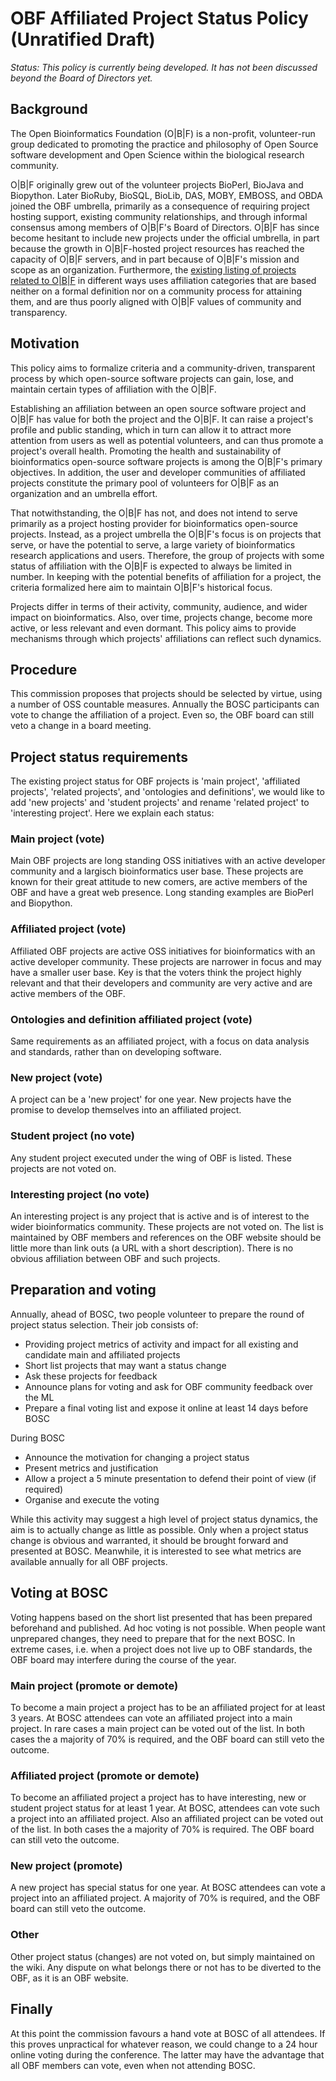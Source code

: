 # OBF Affiliated Project Status Policy (Unratified Draft) 

_Status: This policy is currently being developed. It has not been discussed beyond the Board of Directors yet._

## Background

The Open Bioinformatics Foundation (O|B|F) is a non-profit, volunteer-run
group dedicated to promoting the practice and philosophy of Open Source
software development and Open Science within the biological research community.

O|B|F originally grew out of the volunteer projects BioPerl, BioJava
and Biopython. Later BioRuby, BioSQL, BioLib, DAS, MOBY, EMBOSS, and
OBDA joined the OBF umbrella, primarily as a consequence of requiring
project hosting support, existing community relationships, and through
informal consensus among members of O|B|F's Board of Directors. O|B|F
has since become hesitant to include new projects under the official
umbrella, in part because the growth in O|B|F-hosted project resources
has reached the capacity of O|B|F servers, and in part because of
O|B|F's mission and scope as an organization. Furthermore, the
[existing listing of projects related to O|B|F](http://www.open-bio.org/w/index.php?title=Projects&oldid=4609)
in different ways uses affiliation categories that are based neither
on a formal definition nor on a community process for attaining them,
and are thus poorly aligned with O|B|F values of community and
transparency.

## Motivation

This policy aims to formalize criteria and a community-driven,
transparent process by which open-source software projects can gain,
lose, and maintain certain types of affiliation with the O|B|F.

Establishing an affiliation between an open source software project and O|B|F has value for both the
project and the O|B|F. It can raise a project's profile and public standing, which in turn can allow it to attract more attention from users as well as potential volunteers, and can thus promote a project's overall health. Promoting the health and sustainability of bioinformatics open-source software projects is among
the O|B|F's primary objectives. In addition, 
the user and developer communities of affiliated projects constitute the primary pool of volunteers for O|B|F as an organization and an umbrella effort.

That notwithstanding, the O|B|F has not, and does not intend to serve
primarily as a project hosting provider for bioinformatics open-source
projects. Instead, as a project umbrella the O|B|F's focus is on
projects that serve, or have the potential to serve, a large variety
of bioinformatics research applications and users. Therefore, the
group of projects with some status of affiliation with the O|B|F is
expected to always be limited in number. In keeping with the potential benefits of affiliation for a project, the criteria formalized here aim to maintain O|B|F's historical focus.

Projects differ in terms of their activity, community, audience, and
wider impact on bioinformatics. Also, over time, projects change, become
more active, or less relevant and even dormant. This policy aims to provide mechanisms through which projects' affiliations can reflect such dynamics.

## Procedure

This commission proposes that projects should be selected by virtue, using a
number of OSS countable measures. Annually the BOSC participants can vote to
change the affiliation of a project. Even so, the OBF board can still veto a
change in a board meeting.

## Project status requirements

The existing project status for OBF projects is 'main project', 'affiliated
projects', 'related projects', and 'ontologies and definitions', we would like
to add 'new projects' and 'student projects' and rename 'related project' to
'interesting project'. Here we explain each status:

### Main project (vote)

Main OBF projects are long standing OSS initiatives with an active developer
community and a largisch bioinformatics user base. These projects are known for
their great attitude to new comers, are active members of the OBF and have a
great web presence. Long standing examples are BioPerl and Biopython.

### Affiliated project (vote)

Affiliated OBF projects are active OSS initiatives for bioinformatics with an
active developer community. These projects are narrower in focus and may have a
smaller user base. Key is that the voters think the project highly relevant and
that their developers and community are very active and are active members of
the OBF.

### Ontologies and definition affiliated project (vote)

Same requirements as an affiliated project, with a focus on data analysis and
standards, rather than on developing software.

### New project (vote)

A project can be a 'new project' for one year. New projects have the promise to
develop themselves into an affiliated project.

### Student project (no vote)

Any student project executed under the wing of OBF is listed. These projects are not voted on.

### Interesting project (no vote)

An interesting project is any project that is active and is of interest to the 
wider bioinformatics community. These projects are not voted on. The list is 
maintained by OBF members and references on the OBF website should be little
more than link outs (a URL with a short description). There is no obvious
affiliation between OBF and such projects.
 
## Preparation and voting

Annually, ahead of BOSC, two people volunteer to prepare the round of project
status selection. Their job consists of:

* Providing project metrics of activity and impact for all existing and candidate main and affiliated projects
* Short list projects that may want a status change
* Ask these projects for feedback
* Announce plans for voting and ask for OBF community feedback over the ML
* Prepare a final voting list and expose it online at least 14 days before BOSC

During BOSC

* Announce the motivation for changing a project status
* Present metrics and justification
* Allow a project a 5 minute presentation to defend their point of view (if required)
* Organise and execute the voting

While this activity may suggest a high level of project status dynamics, the
aim is to actually change as little as possible. Only when a project status
change is obvious and warranted, it should be brought forward and presented at
BOSC. Meanwhile, it is interested to see what metrics are available annually for
all OBF projects.

## Voting at BOSC

Voting happens based on the short list presented that has been prepared
beforehand and published.  Ad hoc voting is not possible. When people want
unprepared changes, they need to prepare that for the next BOSC. In extreme
cases, i.e. when a project does not live up to OBF standards, the OBF board may
interfere during the course of the year.

### Main project (promote or demote)

To become a main project a project has to be an affiliated project for at least
3 years. At BOSC attendees can vote an affiliated project into a main project.
In rare cases a main project can be voted out of the list. In both cases the a
majority of 70% is required, and the OBF board can still veto the outcome.

### Affiliated project (promote or demote)

To become an affiliated project a project has to have interesting, new or
student project status for at least 1 year. At BOSC, attendees can vote such a
project into an affiliated project.  Also an affiliated project can be voted
out of the list. In both cases the a majority of 70% is required. The OBF
board can still veto the outcome.

### New project (promote)

A new project has special status for one year.  At BOSC attendees can vote a
project into an affiliated project. A majority of 70% is required, and the OBF
board can still veto the outcome.

### Other

Other project status (changes) are not voted on, but simply maintained on the
wiki. Any dispute on what belongs there or not has to be diverted to the OBF,
as it is an OBF website.

## Finally

At this point the commission favours a hand vote at BOSC of all attendees. If
this proves unpractical for whatever reason, we could change to a 24 hour
online voting during the conference. The latter may have the advantage that all
OBF members can vote, even when not attending BOSC.


